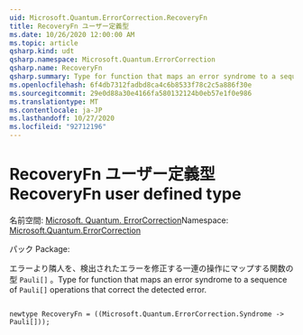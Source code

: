 ```yaml
---
uid: Microsoft.Quantum.ErrorCorrection.RecoveryFn
title: RecoveryFn ユーザー定義型
ms.date: 10/26/2020 12:00:00 AM
ms.topic: article
qsharp.kind: udt
qsharp.namespace: Microsoft.Quantum.ErrorCorrection
qsharp.name: RecoveryFn
qsharp.summary: Type for function that maps an error syndrome to a sequence of `Pauli[]` operations that correct the detected error.
ms.openlocfilehash: 6f4db7312fadbd8ca4c6b8533f78c2c5a886f30e
ms.sourcegitcommit: 29e0d88a30e4166fa580132124b0eb57e1f0e986
ms.translationtype: MT
ms.contentlocale: ja-JP
ms.lasthandoff: 10/27/2020
ms.locfileid: "92712196"
---
```

# <a name="recoveryfn-user-defined-type"></a><span data-ttu-id="9cafa-102">RecoveryFn ユーザー定義型</span><span class="sxs-lookup"><span data-stu-id="9cafa-102">RecoveryFn user defined type</span></span>

<span data-ttu-id="9cafa-103">名前空間: [Microsoft. Quantum. ErrorCorrection](xref:Microsoft.Quantum.ErrorCorrection)</span><span class="sxs-lookup"><span data-stu-id="9cafa-103">Namespace: [Microsoft.Quantum.ErrorCorrection](xref:Microsoft.Quantum.ErrorCorrection)</span></span>

<span data-ttu-id="9cafa-104">パック [](https://nuget.org/packages/)</span><span class="sxs-lookup"><span data-stu-id="9cafa-104">Package: [](https://nuget.org/packages/)</span></span>


<span data-ttu-id="9cafa-105">エラーより隣人を、検出されたエラーを修正する一連の操作にマップする関数の型 `Pauli[]` 。</span><span class="sxs-lookup"><span data-stu-id="9cafa-105">Type for function that maps an error syndrome to a sequence of `Pauli[]` operations that correct the detected error.</span></span>

```qsharp

newtype RecoveryFn = ((Microsoft.Quantum.ErrorCorrection.Syndrome -> Pauli[]));
```

